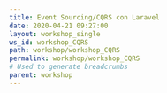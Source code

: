```yaml
---
title: Event Sourcing/CQRS con Laravel
date: 2020-04-21 09:27:00
layout: workshop_single
ws_id: workshop_CQRS
path: workshop/workshop_CQRS
permalink: workshop/workshop_CQRS
# Used to generate breadcrumbs
parent: workshop
---
```

